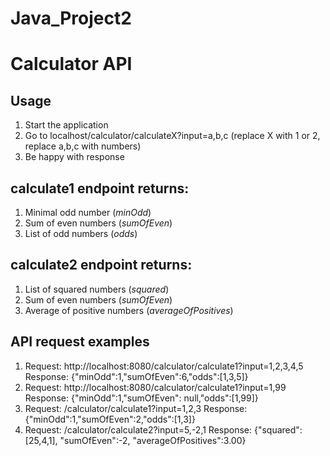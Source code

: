 # Java_Project2

# Calculator API
## Usage
1. Start the application
2. Go to localhost/calculator/calculateX?input=a,b,c (replace X with 1 or 2, replace a,b,c with numbers)
3. Be happy with response

## calculate1 endpoint returns:
1. Minimal odd number (*minOdd*)
2. Sum of even numbers (*sumOfEven*)
3. List of odd numbers (*odds*)

## calculate2 endpoint returns:
1. List of squared numbers (*squared*)
2. Sum of even numbers (*sumOfEven*)
3. Average of positive numbers (*averageOfPositives*)

## API request examples
1. Request: http://localhost:8080/calculator/calculate1?input=1,2,3,4,5
   Response: {"minOdd":1,"sumOfEven":6,"odds":[1,3,5]}
2. Request: http://localhost:8080/calculator/calculate1?input=1,99
   Response: {"minOdd":1,"sumOfEven": null,"odds":[1,99]}
3. Request: /calculator/calculate1?input=1,2,3
   Response: {"minOdd":1,"sumOfEven":2,"odds":[1,3]} 
4. Request: /calculator/calculate2?input=5,-2,1
   Response: {"squared":[25,4,1], "sumOfEven":-2, "averageOfPositives":3.00}

